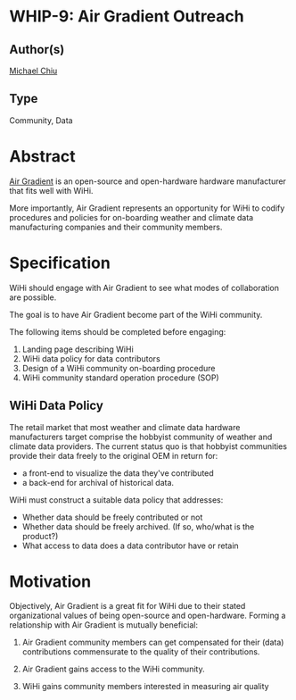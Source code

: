 # WHIP-9: Air Gradient Outreach

## Author(s)
[Michael Chiu](https://twitter.com/0xchiuchiutrain)

## Type 
Community, Data

# Abstract 
[Air Gradient](https://www.airgradient.com) is an open-source and
open-hardware hardware manufacturer that fits well with WiHi.

More importantly, Air Gradient represents an opportunity for WiHi to
codify procedures and policies for on-boarding weather and climate
data manufacturing companies and their community members.

# Specification 

WiHi should engage with Air Gradient to see what modes of collaboration are possible. 

The goal is to have Air Gradient become part of the WiHi community. 

The following items should be completed before engaging:

1. Landing page describing WiHi
2. WiHi data policy for data contributors 
3. Design of a WiHi community on-boarding procedure
4. WiHi community standard operation procedure (SOP) 

## WiHi Data Policy

The retail market that most weather and climate data hardware
manufacturers target comprise the hobbyist community of weather 
and climate data providers. The current status quo is that hobbyist
communities provide their data freely to the original OEM in return 
for:
- a front-end to visualize the data they've contributed
- a back-end for archival of historical data.

WiHi must construct a suitable data policy that addresses:
- Whether data should be freely contributed or not
- Whether data should be freely archived. (If so, who/what is the product?)
- What access to data does a data contributor have or retain

# Motivation 

Objectively, Air Gradient is a great fit for WiHi due to their stated organizational values of being open-source and open-hardware. Forming a relationship with Air Gradient is mutually beneficial:

1. Air Gradient community members can get compensated for their (data) contributions commensurate to the quality of their contributions.

2. Air Gradient gains access to the WiHi community.

3. WiHi gains community members interested in measuring air quality
